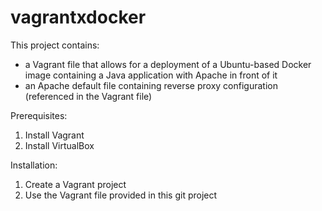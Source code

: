 # vagrantxdocker
This project contains:
- a Vagrant file that allows for a deployment of a Ubuntu-based Docker image containing a Java application with Apache in front of it
- an Apache default file containing reverse proxy configuration (referenced in the Vagrant file)

Prerequisites:
1. Install Vagrant
2. Install VirtualBox

Installation:
1. Create a Vagrant project
2. Use the Vagrant file provided in this git project
